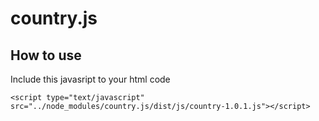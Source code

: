 # country.js

## How to use
Include this javasript to your html code
```
<script type="text/javascript" src="../node_modules/country.js/dist/js/country-1.0.1.js"></script>
```
